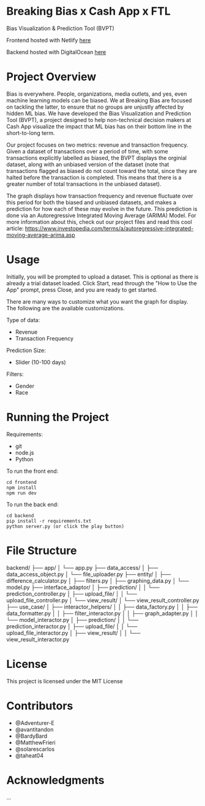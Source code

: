 # Breaking Bias x Cash App x FTL

Bias Visualization & Prediction Tool (BVPT)

Frontend hosted with Netlify [here](https://superlative-entremet-ffedcc.netlify.app)

Backend hosted with DigitalOcean [here](http://134.122.38.138:8000/)

# Project Overview

Bias is everywhere. People, organizations, media outlets, and yes, even machine learning models can be biased. We at Breaking Bias are focused on tackling the latter, to ensure that no groups are unjustly affected by hidden ML bias. We have developed the Bias Visualization and Prediction Tool (BVPT), a project designed to help non-technical decision makers at Cash App visualize the impact that ML bias has on their bottom line in the short-to-long term.

Our project focuses on two metrics: revenue and transaction frequency. Given a dataset of transactions over a period of time, with some transactions explicitly labelled as biased, the BVPT displays the orginial dataset, along with an unbiased version of the dataset (note that transactions flagged as biased do not count toward the total, since they are halted before the transaction is completed. This means that there is a greater number of total transactions in the unbiased dataset). 

The graph displays how transaction frequency and revenue fluctuate over this period for both the biased and unbiased datasets, and makes a prediction for how each of these may evolve in the future. This prediction is done via an Autoregressive Integrated Moving Average (ARIMA) Model. For more information about this, check out our project files and read this cool article: https://www.investopedia.com/terms/a/autoregressive-integrated-moving-average-arima.asp

# Usage

Initially, you will be prompted to upload a dataset. This is optional as there is already a trial dataset loaded.
Click Start, read through the "How to Use the App" prompt, press Close, and you are ready to get started.

There are many ways to customize what you want the graph for display. The following are the available customizations.

Type of data:

- Revenue
- Transaction Frequency

Prediction Size:
- Slider (10-100 days)

Filters:

- Gender
- Race


# Running the Project

Requirements:

- git
- node.js
- Python

To run the front end:
```
cd frontend
npm install
npm run dev
```

To run the back end:
```
cd backend
pip install -r requirements.txt
python server.py (or click the play button)
```

# File Structure

backend/
├── app/
│   └── app.py
├── data_access/
│   ├── data_access_object.py
│   └── file_uploader.py
├── entity/
│   ├── difference_calculator.py
│   ├── filters.py
│   ├── graphing_data.py
│   └── model.py
├── interface_adaptor/
│   ├── prediction/
│   │   └── prediction_controller.py
│   ├── upload_file/
│   │   └── upload_file_controller.py
│   └── view_result/
│       └── view_result_controller.py
├── use_case/
│   ├── interactor_helpers/
│   │   ├── data_factory.py
│   │   ├── data_formatter.py
│   │   ├── filter_interactor.py
│   │   ├── graph_adapter.py
│   │   └── model_interactor.py
│   ├── prediction/
│   │   └── prediction_interactor.py
│   ├── upload_file/
│   │   └── upload_file_interactor.py
│   ├── view_result/
│   │   └── view_result_interactor.py

# License

This project is licensed under the MIT License

# Contributors

- @Adventurer-E
- @avantitandon
- @BardyBard
- @MatthewFrieri
- @solarescarlos
- @taheat04


# Acknowledgments

...
